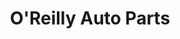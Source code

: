 ---
title: "O'Reilly Auto Parts"
url: /peoria/oreilly-auto-parts-north-67th-avenue/
shop: car parts
---